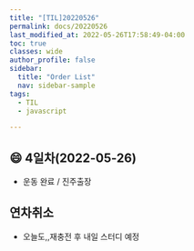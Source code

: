 ```yaml
---
title: "[TIL]20220526"
permalink: docs/20220526
last_modified_at: 2022-05-26T17:58:49-04:00
toc: true
classes: wide
author_profile: false
sidebar:
  title: "Order List"
  nav: sidebar-sample
tags:
  - TIL
  - javascript

---
```


## :smile: 4일차(2022-05-26)

- 운동 완료 / 진주출장

## 연차취소

- 오늘도,,재충전 후 내일 스터디 예정